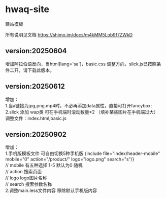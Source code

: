 # hwaq-site
建站模板

所有说明见文档  https://shimo.im/docs/m4kMM5Lob9f7ZWkD
## version:20250604
增加阿拉伯语反向，当html[lang='sa']，basic.css 调整方向，slick.js已按照条件二开，请下载此版本。

## version:20250612
增加：  
1.当a链接为jpg,png.mp4时，不必再添加data属性，直接可打开fancybox;  
2.slick 添加 wap类 可在手机端时滚动数量*2 （填补某些图片在手机端过大）  
调整文件：index.html,basic.js  

## version:20250902
增加：  
1.手机版模板文件 可自由切换5种手机版 {include file="index/header-mobile" mobile="0" action="/product/" logo="logo.png" search="s"/}  
  // mobile 有五种选择 1-5  默认为0 随机  
  // action 搜索页面  
  // logo logo图片名称  
  // search 搜索参数名称  
2.调整main.less文件内容 移除默认手机版内容  
